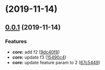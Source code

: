 #  (2019-11-14)



## [0.0.1](https://github.com/farwydi/ez/compare/67c544999657b3526ad4c3ee7038214b1b621c96...0.0.1) (2019-11-14)


### Features

* **core:** add f2 ([9dc40f8](https://github.com/farwydi/ez/commit/9dc40f8a266983720961169b2ba1e4cf2334e4c6))
* **core:** update f3 ([15490c4](https://github.com/farwydi/ez/commit/15490c47dc57a662eb62fa9d5690ba5144a49c7f))
* **core:** update feature param to 2 ([67c5449](https://github.com/farwydi/ez/commit/67c544999657b3526ad4c3ee7038214b1b621c96))



